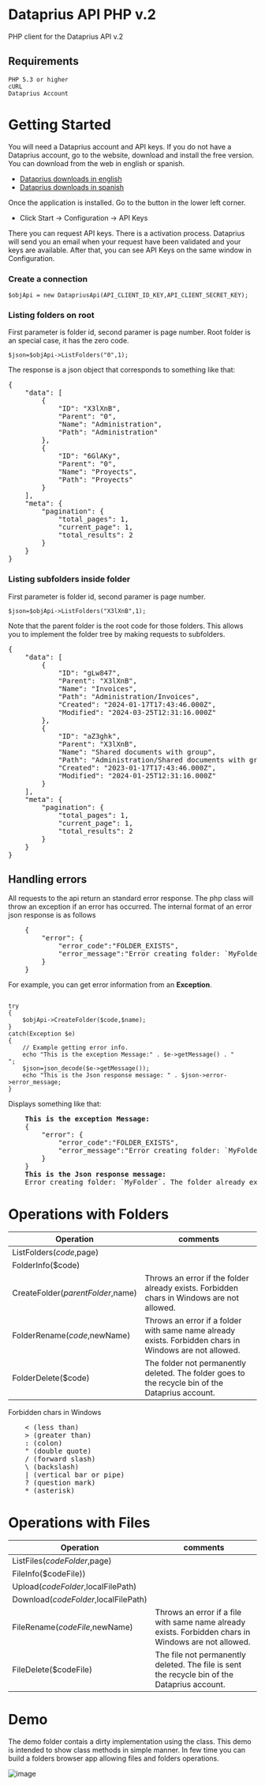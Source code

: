 # Dataprius API PHP v.2
PHP client for the Dataprius API v.2
## Requirements
    PHP 5.3 or higher
    cURL
    Dataprius Account
# Getting Started
You will need a Dataprius account and API keys.
If you do not have a Dataprius account, go to the website, download and install the free version. You can download from the web in english or spanish.
- [Dataprius downloads in english]
- [Dataprius downloads in spanish]

Once the application is installed. Go to the button in the lower left corner.
- Click Start -> Configuration -> API Keys

There you can request API keys. There is a activation process. Dataprius will send you an email when your request have been validated and your keys are available.
After that, you can see API Keys on the same window in Configuration.

### Create a connection
<pre><code>$objApi = new DatapriusApi(API_CLIENT_ID_KEY,API_CLIENT_SECRET_KEY);</code></pre>
### Listing folders on root
First parameter is folder id, second paramer is page number. Root folder is an special case, it has the zero code.
<pre><code>$json=$objApi->ListFolders("0",1);</code></pre>
The response is a json object that corresponds to something like that:
<pre>
{
    "data": [
        {
            "ID": "X3lXnB",
            "Parent": "0",
            "Name": "Administration",
            "Path": "Administration"
        },       
        {
            "ID": "6GlAKy",
            "Parent": "0",
            "Name": "Proyects",
            "Path": "Proyects"
        }
    ],
    "meta": {
        "pagination": {
            "total_pages": 1,
            "current_page": 1,
            "total_results": 2
        }
    }
}
</pre>
### Listing subfolders inside folder
First parameter is folder id, second paramer is page number.
<pre><code>$json=$objApi->ListFolders("X3lXnB",1);</code></pre>
Note that the parent folder is the root code for those folders. This allows you to implement the folder tree by making requests to subfolders.
<pre>
{
    "data": [
        {
            "ID": "gLw847",
            "Parent": "X3lXnB",
            "Name": "Invoices",
            "Path": "Administration/Invoices",
            "Created": "2024-01-17T17:43:46.000Z",
            "Modified": "2024-03-25T12:31:16.000Z"
        },       
        {
            "ID": "aZ3ghk",
            "Parent": "X3lXnB",
            "Name": "Shared documents with group",
            "Path": "Administration/Shared documents with group",
            "Created": "2023-01-17T17:43:46.000Z",
            "Modified": "2024-01-25T12:31:16.000Z"
        }
    ],
    "meta": {
        "pagination": {
            "total_pages": 1,
            "current_page": 1,
            "total_results": 2
        }
    }
}
</pre>

## Handling errors
All requests to the api return an standard error response.
The php class will throw an exception if an error has occurred.
The internal format of an error json response is as follows
<pre>
    {
        "error": {
            "error_code":"FOLDER_EXISTS",
            "error_message":"Error creating folder: `MyFolder`. The folder already exists."
        }
    }
</pre>
For example, you can get error information from an **Exception**.
<pre><code>
try
{
    $objApi->CreateFolder($code,$name);
}
catch(Exception $e)
{
    // Example getting error info.					
    echo "This is the exception Message:" . $e->getMessage() . "<br>";
    $json=json_decode($e->getMessage());
    echo "This is the Json response message: " . $json->error->error_message;
}    
</code></pre>
Displays something like that:
<pre>
    <b>This is the exception Message:</b>    
    {
        "error": {
            "error_code":"FOLDER_EXISTS",
            "error_message":"Error creating folder: `MyFolder`. The folder already exists."
        }
    }
    <b>This is the Json response message:</b>
    Error creating folder: `MyFolder`. The folder already exists. 
</pre>

# Operations with Folders

| Operation  | comments |
| ------------- | ------------- |
| ListFolders($code,$page)  |   |
| FolderInfo($code)  |  |
| CreateFolder($parentFolder,$name)  | Throws an error if the folder already exists. Forbidden chars in Windows are not allowed. |
| FolderRename($code,$newName)  | Throws an error if a folder with same name already exists. Forbidden chars in Windows are not allowed. |
| FolderDelete($code)  | The folder not permanently deleted. The folder goes to the recycle bin of the Dataprius account. |

Forbidden chars in Windows
<pre>
    < (less than)
    > (greater than)
    : (colon)
    " (double quote)
    / (forward slash)
    \ (backslash)
    | (vertical bar or pipe)
    ? (question mark)
    * (asterisk)
</pre>

# Operations with Files

| Operation  | comments |
| ------------- | ------------- |
| ListFiles($codeFolder,$page)  |   |
| FileInfo($codeFile))  |  |
| Upload($codeFolder,$localFilePath)  |  |
| Download($codeFolder,$localFilePath)  |  |
| FileRename($codeFile,$newName)  | Throws an error if a file with same name already exists. Forbidden chars in Windows are not allowed. |
| FileDelete($codeFile)  | The file not permanently deleted. The file is sent the recycle bin of the Dataprius account. |

# Demo
The demo folder contais a dirty implementation using the class. This demo is intended to show class methods in simple manner. In few time you can build a folders browser app allowing files and folders operations.

[Dataprius downloads in english]: <https://dataprius.com/en/downloads>
[Dataprius downloads in spanish]: <https://dataprius.com/descargas>

![image](https://github.com/Dataprius/dataprius-api-php/assets/125915330/c22f0588-554d-4b1d-ab81-9d3c600c1b36)

